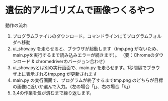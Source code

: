 # 遺伝的アルゴリズムで画像つくるやつ
 動作の流れ
1. プログラムファイルのダウンロード。コマンドラインにてプログラムフォルダへ移動
1. ui_show.py を走らせると、ブラウザが起動します（tmp.png がないため、main.pyを実行するまで読み込みエラーが続きます）。
  （要：Chromeのダウンロード & chromedriverのバージョン合わせ）
1. ui_show.pyとは別の実行画面で、main.py を走らせます。1秒間隔でブラウザ上に表示されるtmp.png が更新されます
1. main.py の実行画面で、プログラムが終了するまでtmp.png のどちらが目標の画像に近いか選んで入力。（左の場合「j」、右の場合「k」）
1. 3,4の作業を気が済むまで繰り返します。
